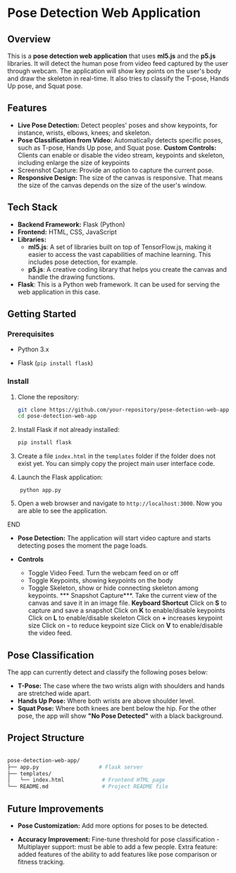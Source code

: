 # Pose Detection Web Application
## Overview

This is a **pose detection web application** that uses **ml5.js** and the **p5.js** libraries. It will detect the human pose from video feed captured by the user through webcam. The application will show key points on the user's body and draw the skeleton in real-time. It also tries to classify the T-pose, Hands Up pose, and Squat pose.

## Features

- **Live Pose Detection:** Detect peoples' poses and show keypoints, for instance, wrists, elbows, knees; and skeleton.
- **Pose Classification from Video:** Automatically detects specific poses, such as T-pose, Hands Up pose, and Squat pose.
**Custom Controls:** Clients can enable or disable the video stream, keypoints and skeleton, including enlarge the size of keypoints
- Screenshot Capture: Provide an option to capture the current pose.
- **Responsive Design:** The size of the canvas is responsive. That means the size of the canvas depends on the size of the user's window.
## Tech Stack
- **Backend Framework:** Flask (Python)
- **Frontend:** HTML, CSS, JavaScript
- **Libraries:**
  - **ml5.js**: A set of libraries built on top of TensorFlow.js, making it easier to access the vast capabilities of machine learning. This includes pose detection, for example.
  - **p5.js**: A creative coding library that helps you create the canvas and handle the drawing functions.
- **Flask**: This is a Python web framework. It can be used for serving the web application in this case.
## Getting Started

### Prerequisites

- Python 3.x

- Flask (`pip install flask`)

### Install
1. Clone the repository:

    ```bash
    git clone https://github.com/your-repository/pose-detection-web-app.git
    cd pose-detection-web-app
    ```
2. Install Flask if not already installed:

    ```bash
    pip install flask
3. Create a file `index.html` in the `templates` folder if the folder does not exist yet. You can simply copy the project main user interface code.
  
4. Launch the Flask application:
 
```
    python app.py
```
5. Open a web browser and navigate to `http://localhost:3000`. Now you are able to see the application.

END

- **Pose Detection:** The application will start video capture and starts detecting poses the moment the page loads.

- **Controls**
  - Toggle Video Feed. Turn the webcam feed on or off
  - Toggle Keypoints, showing keypoints on the body
  - Toggle Skeleton, show or hide connecting skeleton among keypoints.
*** Snapshot Capture***. Take the current view of the canvas and save it in an image file.
**Keyboard Shortcut**
Click on **S** to capture and save a snapshot
Click on **K** to enable/disable keypoints 
Click on **L** to enable/disable skeleton
Click on **+** increases keypoint size
Click on **-** to reduce keypoint size
Click on **V** to enable/disable the video feed.
## Pose Classification

The app can currently detect and classify the following poses below:

- **T-Pose:** The case where the two wrists align with shoulders and hands are stretched wide apart.
- **Hands Up Pose:** Where both wrists are above shoulder level.
- **Squat Pose:** Where both knees are bent below the hip.
For the other pose, the app will show **"No Pose Detected"** with a black background.

## Project Structure

```bash

pose-detection-web-app/
├── app.py                   # Flask server
├── templates/
│   └── index.html            # Frontend HTML page
└── README.md                 # Project README file
```
## Future Improvements

- **Pose Customization:** Add more options for poses to be detected.
 
- **Accuracy Improvement:** Fine-tune threshold for pose classification
-Multiplayer support: must be able to add a few people.
Extra feature: added features of the ability to add features like pose comparison or fitness tracking.

